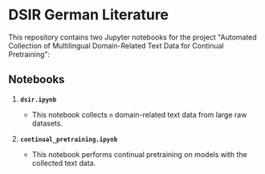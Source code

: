 # DSIR German Literature

This repository contains two Jupyter notebooks for the project "Automated Collection of Multilingual Domain-Related Text Data for Continual Pretraining":

## Notebooks

1. **`dsir.ipynb`**
   - This notebook collects `n` domain-related text data from large raw datasets.

2. **`continual_pretraining.ipynb`**
   - This notebook performs continual pretraining on models with the collected text data.
